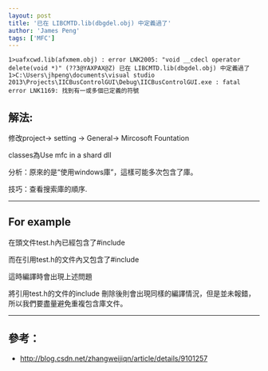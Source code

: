 ```yaml
---
layout: post
title: '已在 LIBCMTD.lib(dbgdel.obj) 中定義過了'
author: 'James Peng'
tags: ['MFC']
---
```


~~~text
1>uafxcwd.lib(afxmem.obj) : error LNK2005: "void __cdecl operator delete(void *)" (??3@YAXPAX@Z) 已在 LIBCMTD.lib(dbgdel.obj) 中定義過了
1>C:\Users\jhpeng\documents\visual studio 2013\Projects\IICBusControlGUI\Debug\IICBusControlGUI.exe : fatal error LNK1169: 找到有一或多個已定義的符號
~~~


## 解法: ##

修改project-> setting -> General-> Mircosoft Fountation

classes為Use mfc in a shard dll

分析：原來的是“使用windows庫”，這樣可能多次包含了庫。

技巧：查看搜索庫的順序.


----------


## For example ##

在頭文件test.h內已經包含了#include <iostream>

而在引用test.h的文件內又包含了#include <iostream>

這時編譯時會出現上述問題

將引用test.h的文件的include <iostream>刪除後則會出現同樣的編譯情況，但是並未報錯，所以我們要盡量避免重複包含庫文件。



----------

## 參考： ##

- http://blog.csdn.net/zhangweijiqn/article/details/9101257